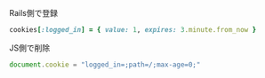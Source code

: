 Rails側で登録
```rb
cookies[:logged_in] = { value: 1, expires: 3.minute.from_now }
```

JS側で削除
```js
document.cookie = "logged_in=;path=/;max-age=0;"
```
